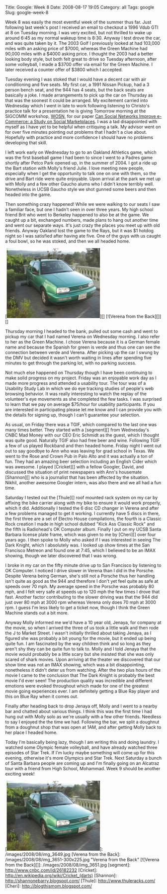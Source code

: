 Title: Google: Week 8
Date: 2008-08-17 19:05
Category: all
Tags: google
Slug: google-week-8

Week 8 was easily the most eventful week of the summer thus far. Just following
last week's post I received an email to checkout a 1996 Vdub GTI at 8 on
Tuesday morning. I was very excited, but not thrilled to wake up around 6:45 as
my normal wakeup time is 8:30. Anyway I test drove the car, and was quite taken
by it. The 2003 Golf I previously looked at had 103,000 miles with an asking
price of $7000, whereas the Green Machine had 90,000 miles with a $4000
asking price. I thought the 2003 had a better looking body style, but both felt
great to drive so Tuesday afternoon, after some volleyball, I made a $3700
offer via email for the Green Machine. I later received a counter offer of
$3800 which I accepted.

Tuesday evening I was stoked that I would have a decent car with air
conditioning and five seats. My first car, a 1991 Nissan Pickup, had a 3 person
bench seat, and the 944 has 4 seats, but the back seats are basically a joke. I
made arrangements to pick up the car on Thursday as that was the soonest it
could be arranged. My excitement carried into Wednesday which I went in late to
work following listening to Christo's practice talk for a presentation he is
giving Tomorrow morning at the SIGCOMM workshop, [WOSN][], for our paper [Can
Social Networks Improve e-Commerce: a Study on Social Marketplaces][]. I was a
tad disappointed with myself as I have yet to be helpful when critiquing a
talk. My advisor went on for over five minutes pointing out problems that I
hadn't a clue about. Hopefully with practice and more confidence I should have
no problems developing that skill.

I left work early on Wednesday to go to an Oakland Athletics game, which was
the first baseball game I had been to since I went to a Padres game shortly
after Petco Park opened up, in the summer of 2004. I got a ride up the Bart
station with Molly's friend Julie. I love meeting new people, especially when I
get the opportunity to talk one on one with them, so the drive and Bart ride
were quite enjoyable. Upon arrival at the park we met up with Molly and a few
other Gaucho alums who I didn't know terribly well. Nonetheless in UCSB Gaucho
style we shot gunned some beers and then headed into the game.

Then something crazy happened! While we were walking to our seats I saw a
familiar face, but one I hadn't seen in over three years. My high school friend
Brit who went to Berkeley happened to also be at the game. We caught up a bit,
exchanged numbers, made plans to hang out another time and went our separate
ways. It's just crazy the places you meet up with old friends. Anyway Oakland
lost the game to the Rays, but it was $1 hotdog night so I was satisfied after
having ate five. One of the guys with us caught a foul bowl, so he was stoked,
and then we all headed home.

[![Verena from the Front][]][] [![Verena from the Back][]][]

Thursday morning I headed to the bank, pulled out some cash and went to pickup
my car that I had named Verena on Wednesday morning. I also refer to her as the
Green Machine. I chose Verena because it is a German female name and because
the Spanish for green is verde and thus one can see the connection between
verde and Verena. After picking up the car I swung by the DMV but decided it
wasn't worth waiting in lines after spending five minutes to get through the
parking lot, with no parking success.

Not much else happened on Thursday though I have been continuing to make solid
progress on my project. Friday was an enjoyable work day as I made more
progress and attended a usability tour. The tour was of a Usability Study Lab
in which we do eye tracking studies of people's web browsing behavior. It was
really interesting to watch the replay of the volunteer's eye movements as she
completed the few tasks. I was surprised to learn that we pay on average
$75/hour for usability participants. If you are interested in participating
please let me know and I can provide you with the details for signing up,
though I can't guarantee your selection.

As usual, on Friday there was a TGIF, which compared to the last one was many
times better. They started with a [segment][] from Wednesday's CNBC Mad Money
with our CEO Eric Schmidt as the guest, which I thought was quite good.
Naturally TGIF also had free beer and wine. Following TGIF a few of us played
Rockband and then headed home. Friday night I went out out to say goodbye to
Ann who was leaving for grad school in Texas. We went to the Rose and Crown Pub
in Palo Alto and it was actually a ton of fun. They had an amazing beer
selection including an English Cider which was awesome. I played [Cricket][]
with a fellow Googler, David, and discussed the situation of print newspapers
with Ann's housemate [Shannon][] who is a journalist that has been affected by
the situation. Nikhil, another awesome Googler intern, was also there and we
all had a fun time.

Saturday I tested out the [Thule][] roof mounted rack system on my car by
affixing the bike carrier along with my bike to ensure it would work properly,
which it did. Additionally I tested the 6 disc CD changer in Verena and after a
few problems managed to get it working. I currently have 5 discs in there, the
first three are a set of Electro House compilations, the fourth is a Classic
Rock creation I made in high school dubbed "Kick Ass Classic Rock" and the
fifth is Radiohead's OK Computer album. Finally I put on my UCSB Santa Barbara
license plate frame, which was given to me by [Cheri][] over four years ago. I
then spoke to Molly who asked if I was interested in seeing The Dark Knight,
which I absolutely was. I looked up show times at the San Francisco Metreon and
found one at 7:45, which I believed to be an IMAX showing, though we later
discovered that I was wrong.

I broke in my car on the fifty minute drive up to San Francisco by listening to
OK Computer. I noticed I drive slower in Verena than I did in the Porsche.
Despite Verena being German, she's still not a Porsche thus her handling isn't
quite as good as the 944 and therefore I don't yet feel quite as safe at speeds
over 70 mph. My average speed in the Porsche was probably 80 mph, and I felt
very safe at speeds up to 120 mph the few times I drove that fast. Another
factor contributing to the slower driving was that the 944 did just over 80 mph
at 3000 rpm whereas Verena only does 70 mph at 3000 rpm. I guess I'm less
likely to get a ticket now, though I think the Green Machine stands out a bit
more.

Anyway Molly informed me we'd have a 10 year old, Jenaya, for company at the
movie, so when I arrived the three of us took a little walk and then rode the J
to Market Street. I wasn't initially thrilled about taking Jenaya, as I figured
she was probably a bit young for the movie, but it ended up being quite fun. I
am fascinated by the way children think and so long as they aren't shy they can
be quite fun to talk to. Molly and I told Jenaya that the movie would probably
be a little scary but she insisted that she was only scared of shark movies.
Upon arriving at the theater we discovered that our show time was not an IMAX
showing, which was a bit disappointing, nonetheless it didn't deter us from
watching. After the two plus hours of the movie I came to the conclusion that
The Dark Knight is probably the best movie I'd ever seen! The production
quality was incredible and different emotions were evoked throughout which made
for one of the greatest movie going experiences ever. I am definitely getting a
Blue Ray player and this on Blue Ray when it comes out.

Finally after heading back to drop Jenaya off, Molly and I went to a nearby bar
and chatted about various things. I think this was the first time I had hung
out with Molly solo as we're usually with a few other friends. Needless to say
I enjoyed the the time we had. Following the bar, we split a doughnut from a
doughnut shop that was open at 1AM, and after getting Molly back to her place I
headed home.

Today I'm basically being lazy, though I am writing this and doing laundry. I
watched some Olympic female volleyball, and have already watched three episodes
of Star Trek. If I'm lucky maybe something will come up for this evening,
otherwise it's more Olympics and Star Trek. Next Saturday a bunch of Santa
Barbara people are coming up and I'm finally going on an Alcatraz tour with a
friend from High School, Mohammad. Week 9 should be another exciting week!

  [WOSN]: http://conferences.sigcomm.org/sigcomm/2008/workshops/wosn/
  [Can Social Networks Improve e-Commerce: a Study on Social Marketplaces]: http://conferences.sigcomm.org/sigcomm/2008/workshops/wosn/papers/p1.pdf
  [Verena from the Front]: /images/2008/08/img_3649-300x225.jpg
    "Verena from the Front"
  [![Verena from the Front][]]: /images/2008/08/img_3649.jpg
  [Verena from the Back]: /images/2008/08/img_3651-300x225.jpg
    "Verena from the Back"
  [![Verena from the Back][]]: /images/2008/08/img_3651.jpg
  [segment]: http://www.cnbc.com/id/26182232
  [Cricket]: http://en.wikipedia.org/wiki/Cricket_(darts)
  [Shannon]: http://shannonebarry.blogspot.com/
  [Thule]: http://www.thuleracks.com/
  [Cheri]: http://blogthismom.blogspot.com/
